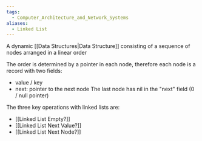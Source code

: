 ```yaml
---
tags:
  - Computer_Architecture_and_Network_Systems
aliases:
  - Linked List
---
```

A dynamic [[Data Structures|Data Structure]] consisting of a sequence of nodes arranged in a linear order

The order is determined by a pointer in each node, therefore each node is a record with two fields:
- value / key
- next: pointer to the next node
The last node has nil in the "next" field (0 / null pointer)

The three key operations with linked lists are:
- [[Linked List Empty?]]
- [[Linked List Next Value?]]
- [[Linked List Next Node?]]
